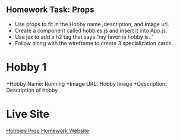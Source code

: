 ## Homework Task: Props
* Use props to fit in the Hobby name ,description, and image url.
* Create a component called hobbies.js and insert it into App.js.
* Use jsx to add a h2 tag that says “my favorite hobby is..”
* Follow along with the wireframe to create 3 specialization cards.

# Hobby 1
+Hobby Name: Running
+Image URL: Hobby Image
+Description: Description of hobby

# Live Site 
[Hobbies Prop Homework Website](hobbiesprophomework.netlify.app)
